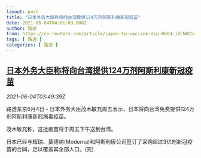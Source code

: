 ```yaml
---
layout: post
title: "日本外务大臣称将向台湾提供124万剂阿斯利康新冠疫苗"
date: 2021-06-04T04:01:03.000Z
author: 路透
from: https://cn.reuters.com/article/japan-tw-vaccine-dip-0604-idCNKCS2DG0AM
tags: [ 路透 ]
categories: [ 路透 ]
---
```

<!--1622779263000-->
[日本外务大臣称将向台湾提供124万剂阿斯利康新冠疫苗](https://cn.reuters.com/article/japan-tw-vaccine-dip-0604-idCNKCS2DG0AM)
------

<div>
<div><i>2021-06-04T03:49:39Z</i></div><p>路透东京6月4日 - 日本外务大臣茂木敏充周五表示，日本将向台湾免费提供124万剂阿斯利康新冠病毒疫苗。</p><p>茂木敏充称，这批疫苗将于周五下午送到台湾。</p><p>日本已经与辉瑞、莫德纳(Moderna)和阿斯利康公司签订了采购超过3亿剂新冠疫苗的合同，足以覆盖其全部人口。(完)</p>
</div>
